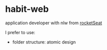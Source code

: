 # habit-web
application developer with nlw from [rocketSeat](https://www.rocketseat.com.br/)

I prefer to use:
- folder structure: atomic design  
